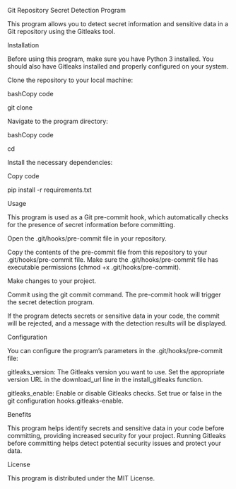 Git Repository Secret Detection Program

This program allows you to detect secret information and sensitive data in a Git repository using the Gitleaks tool.

Installation

Before using this program, make sure you have Python 3 installed. You should also have Gitleaks installed and properly configured on your system.

Clone the repository to your local machine:

bashCopy code

git clone <repository URL>

Navigate to the program directory:

bashCopy code

cd <directory name>

Install the necessary dependencies:

Copy code

pip install -r requirements.txt

Usage

This program is used as a Git pre-commit hook, which automatically checks for the presence of secret information before committing.

Open the .git/hooks/pre-commit file in your repository.

Copy the contents of the pre-commit file from this repository to your .git/hooks/pre-commit file. Make sure the .git/hooks/pre-commit file has executable permissions (chmod +x .git/hooks/pre-commit).

Make changes to your project.

Commit using the git commit command. The pre-commit hook will trigger the secret detection program.

If the program detects secrets or sensitive data in your code, the commit will be rejected, and a message with the detection results will be displayed.

Configuration

You can configure the program’s parameters in the .git/hooks/pre-commit file:

gitleaks_version: The Gitleaks version you want to use. Set the appropriate version URL in the download_url line in the install_gitleaks function.

gitleaks_enable: Enable or disable Gitleaks checks. Set true or false in the git configuration hooks.gitleaks-enable.

Benefits

This program helps identify secrets and sensitive data in your code before committing, providing increased security for your project. Running Gitleaks before committing helps detect potential security issues and protect your data.

License

This program is distributed under the MIT License.
